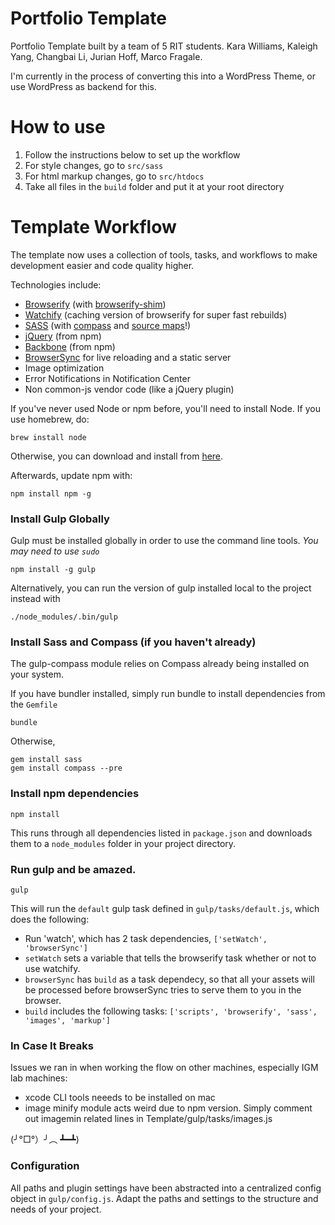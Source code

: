 Portfolio Template
=====

Portfolio Template built by a team of 5 RIT students. Kara Williams, Kaleigh Yang, Changbai Li, Jurian Hoff, Marco Fragale.

I'm currently in the process of converting this into a WordPress Theme, or use WordPress as backend for this.

How to use
=====

1. Follow the instructions below to set up the workflow
2. For style changes, go to `src/sass`
3. For html markup changes, go to `src/htdocs`
4. Take all files in the `build` folder and put it at your root directory

Template Workflow
=====

The template now uses a collection of tools, tasks, and workflows to make development easier and code quality higher.

Technologies include:
- [Browserify](http://browserify.org/) (with [browserify-shim](https://github.com/thlorenz/browserify-shim))
- [Watchify](https://github.com/substack/watchify) (caching version of browserify for super fast rebuilds)
- [SASS](http://sass-lang.com/) (with [compass](http://compass-style.org/) and [source maps](https://github.com/sindresorhus/gulp-ruby-sass#sourcemap)!)
- [jQuery](http://jquery.com/) (from npm)
- [Backbone](http://backbonejs.org/) (from npm)
- [BrowserSync](http://browsersync.io) for live reloading and a static server
- Image optimization
- Error Notifications in Notification Center
- Non common-js vendor code (like a jQuery plugin)

If you've never used Node or npm before, you'll need to install Node.
If you use homebrew, do:

```
brew install node
```

Otherwise, you can download and install from [here](http://nodejs.org/download/).

Afterwards, update npm with:

```
npm install npm -g
```

### Install Gulp Globally

Gulp must be installed globally in order to use the command line tools. *You may need to use `sudo`*


```
npm install -g gulp
```

Alternatively, you can run the version of gulp installed local to the project instead with


```
./node_modules/.bin/gulp
```

### Install Sass and Compass (if you haven't already)


The gulp-compass module relies on Compass already being installed on your system.

If you have bundler installed, simply run bundle to install dependencies from the `Gemfile`


```
bundle
```

Otherwise,


```
gem install sass
gem install compass --pre
```

### Install npm dependencies

```
npm install
```

This runs through all dependencies listed in `package.json` and downloads them
to a `node_modules` folder in your project directory.

### Run gulp and be amazed.

```
gulp
```

This will run the `default` gulp task defined in `gulp/tasks/default.js`, which does the following:
- Run 'watch', which has 2 task dependencies, `['setWatch', 'browserSync']`
- `setWatch` sets a variable that tells the browserify task whether or not to use watchify.
- `browserSync` has `build` as a task dependecy, so that all your assets will be processed before browserSync tries to serve them to you in the browser.
- `build` includes the following tasks: `['scripts', 'browserify', 'sass', 'images', 'markup']`

### In Case It Breaks

Issues we ran in when working the flow on other machines, especially IGM lab machines:
- xcode CLI tools neeeds to be installed on mac
- image minify module acts weird due to npm version. Simply comment out imagemin related lines in Template/gulp/tasks/images.js

(╯°□°）╯︵ ┻━┻)

### Configuration
All paths and plugin settings have been abstracted into a centralized config object in `gulp/config.js`. Adapt the paths and settings to the structure and needs of your project.
